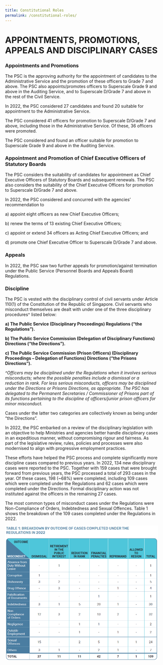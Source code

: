 ```yaml
---
title: Constitutional Roles
permalink: /constitutional-roles/
---
```

# **APPOINTMENTS, PROMOTIONS, APPEALS AND DISCIPLINARY CASES**

### **Appointments and Promotions**

The PSC is the approving authority for the appointment of candidates to the Administrative Service and the promotion of these officers to Grade 7 and above. The PSC also appoints/promotes officers to Superscale Grade 9 and above in the Auditing Service, and to Superscale D/Grade 7 and above in the rest of the Civil Service.

In 2022, the PSC considered 27 candidates and found 20 suitable for appointment to the Administrative Service.

The PSC considered 41 officers for promotion to Superscale D/Grade 7 and above, including those in the Administrative Service. Of these, 36 officers were promoted.

The PSC considered and found an officer suitable for promotion to Superscale Grade 9 and above in the Auditing Service.


### **Appointment and Promotion of Chief Executive Officers of Statutory Boards**

The PSC considers the suitability of candidates for appointment as Chief Executive Officers of Statutory Boards and subsequent renewals. The PSC also considers the suitability of the Chief Executive Officers for promotion to Superscale D/Grade 7 and above.

In 2022, the PSC considered and concurred with the agencies’ recommendation to 

a)	appoint eight officers as new Chief Executive Officers;

b)	renew the terms of 13 existing Chief Executive Officers;

c)	appoint or extend 34 officers as Acting Chief Executive Officers; and

d)  promote one Chief Executive Officer to Superscale D/Grade 7 and above. 


### **Appeals**

In 2022, the PSC saw two further appeals for promotion/against termination under the Public Service (Personnel Boards and Appeals Board) Regulations. 


### **Discipline**

The PSC is vested with the disciplinary control of civil servants under Article 110(1) of the Constitution of the Republic of Singapore. Civil servants who misconduct themselves are dealt with under one of the three disciplinary procedures^ listed below: 

**a)	The Public Service (Disciplinary Proceedings) Regulations (“the Regulations”).**

**b)	The Public Service Commission (Delegation of Disciplinary Functions) Directions (“the Directions”).**

**c)	The Public Service Commission (Prison Officers) (Disciplinary Proceedings – Delegation of Functions) Directions (“the Prisons Directions”).** 

*^Officers may be disciplined under the Regulations when it involves serious misconducts; where the possible penalties include a dismissal or a reduction in rank. For less serious misconducts, officers may be disciplined under the Directions or Prisons Directions, as appropriate. The PSC has delegated to the Permanent Secretaries / Commissioner of Prisons part of its functions pertaining to the discipline of officers/junior prison officers for minor misconduct.*

Cases under the latter two categories are collectively known as being under “the Directions”.

In 2022, the PSC embarked on a review of the disciplinary legislation with an objective to help Ministries and agencies better handle disciplinary cases in an expeditious manner, without compromising rigour and fairness. As part of the legislative review, rules, policies and processes were also modernised to align with progressive employment practices.

These efforts have helped the PSC process and complete significantly more discipline cases compared to previous years. In 2022, 134 new disciplinary cases were reported to the PSC. Together with 159 cases that were brought forward from previous years, the PSC processed a total of 293 cases in the year. Of these cases, 198 (~68%) were completed, including 109 cases which were completed under the Regulations and 62 cases which were completed under the Directions. Formal disciplinary action was not instituted against the officers in the remaining 27 cases.

The most common types of misconduct cases under the Regulations were Non-Compliance of Orders, Indebtedness and Sexual Offences. Table 1 shows the breakdown of the 109 cases completed under the Regulations in 2022.

![alt text - Table 1](/images/Tbl1.png)
